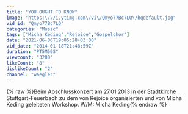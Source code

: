 ```yaml
---
title: "YOU OUGHT TO KNOW"
image: "https:\/\/i.ytimg.com\/vi\/Qmyo77Bc7LQ\/hqdefault.jpg"
vid_id: "Qmyo77Bc7LQ"
categories: "Music"
tags: ["Micha Keding","Rejoice","Gospelchor"]
date: "2021-06-06T19:05:28+03:00"
vid_date: "2014-01-18T21:48:59Z"
duration: "PT5M50S"
viewcount: "3280"
likeCount: "8"
dislikeCount: "2"
channel: "waegler"
---
```

{% raw %}Beim Abschlusskonzert am 27.01.2013 in der Stadtkirche Stuttgart-Feuerbach zu dem von Rejoice organisierten und von Micha Keding geleiteten Workshop. W/M: Micha Keding{% endraw %}
